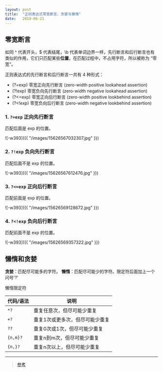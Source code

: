 ```yaml
---
layout: post
title:  "正则表达式零宽断言、贪婪与懒惰"
date:   2019-06-21
---
```


## 零宽断言

如同 ^ 代表开头，$ 代表结尾，\b 代表单词边界一样，先行断言和后行断言也有类似的作用，它们只匹配某些**位置**，在匹配过程中，不占用字符，所以被称为 “零宽”。

正则表达式的先行断言和后行断言一共有 4 种形式：
* (?=exp) 零宽正向先行断言 (zero-width positive lookahead assertion)
* (?!exp) 零宽负向先行断言 (zero-width negative lookahead assertion)
* (?<=exp) 零宽正向后行断言 (zero-width positive lookbehind assertion)
* (?<!exp) 零宽负向后行断言 (zero-width negative lookbehind assertion)

### 1. `?=exp` 正向先行断言

匹配后面是 exp 的位置。

![-w393]({{ "/images/15626567032307.jpg" }})

### 2. `?!exp` 负向先行断言

匹配后面不是 exp 的位置。

![-w393]({{ "/images/15626567612476.jpg" }})

### 3. `?<=exp` 正向后行断言

匹配前面是 exp 的位置。

![-w393]({{ "/images/15626569128672.jpg" }})

### 4. `?<!exp` 负向后行断言

匹配前面不是 exp 的位置。

![-w393]({{ "/images/15626569357322.jpg" }})

## 懒惰和贪婪

**贪婪**：匹配尽可能多的字符。
**懒惰**：匹配尽可能少的字符。限定符后面加上一个问号'?'

懒惰限定符

| 代码/语法 | 说明 |
| --- | --- |
| `*?` | 重复任意次，但尽可能少重复 |
| `+?` | 重复1次或更多次，但尽可能少重复 |
| `??` | 重复0次或1次，但尽可能少重复 |
| `{n,m}?` | 重复n到m次，但尽可能少重复 |
| `{n,}?` | 重复n次以上，但尽可能少重复 |

-------

> [参考](https:/blog.51cto.com/cnn237111/749047)
